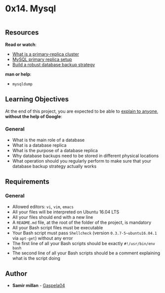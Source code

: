 <h1 class="gap">0x14. Mysql</h1>
<article id="description" class="gap formatted-content">
    <p><img src="https://s3.amazonaws.com/intranet-projects-files/holbertonschool-sysadmin_devops/280/KkrkDHT.png" alt="" style=""></p>

<h2>Resources</h2>

<p><strong>Read or watch</strong>:</p>

<ul>
<li><a href="/rltoken/yI-YnEyAx2mO5qqmbrCTbw" title="What is a primary-replica cluster" target="_blank">What is a primary-replica cluster</a> </li>
<li><a href="/rltoken/M2mXERIEQA7w0Pkj85nTNw" title="MySQL primary replica setup" target="_blank">MySQL primary replica setup</a> </li>
<li><a href="/rltoken/7C7YTJOU2iR_kZDQLPhl1A" title="Build a robust database backup strategy" target="_blank">Build a robust database backup strategy</a> </li>
</ul>

<p><strong>man or help</strong>:</p>

<ul>
<li><code>mysqldump</code></li>
</ul>

<h2>Learning Objectives</h2>

<p>At the end of this project, you are expected to be able to <a href="/rltoken/KP7ptmtR9UqCfcF4M1Rjew" title="explain to anyone" target="_blank">explain to anyone</a>, <strong>without the help of Google</strong>:</p>

<h3>General</h3>

<ul>
<li>What is the main role of a database</li>
<li>What is a database replica</li>
<li>What is the purpose of a database replica</li>
<li>Why database backups need to be stored in different physical locations</li>
<li>What operation should you regularly perform to make sure that your database backup strategy actually works</li>
</ul>

<h2>Requirements</h2>

<h3>General</h3>

<ul>
<li>Allowed editors: <code>vi</code>, <code>vim</code>, <code>emacs</code></li>
<li>All your files will be interpreted on Ubuntu 16.04 LTS</li>
<li>All your files should end with a new line</li>
<li>A <code>README.md</code> file, at the root of the folder of the project, is mandatory</li>
<li>All your Bash script files must be executable</li>
<li>Your Bash script must pass <code>Shellcheck</code> (version <code>0.3.7-5~ubuntu16.04.1</code> via <code>apt-get</code>) without any error</li>
<li>The first line of all your Bash scripts should be exactly <code>#!/usr/bin/env bash</code></li>
<li>The second line of all your Bash scripts should be a comment explaining what is the script doing</li>
</ul>

  </article>

## Author
* **Samir millan** - [Gaspela04](https://github.com/Gaspela04)
